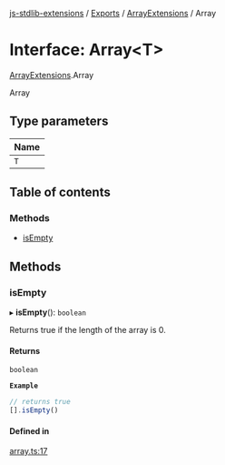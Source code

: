 [js-stdlib-extensions](/docs/README.md) / [Exports](/docs/modules.md) / [ArrayExtensions](/docs/modules/ArrayExtensions.md) / Array

# Interface: Array\<T\>

[ArrayExtensions](/docs/modules/ArrayExtensions.md).Array

Array

## Type parameters

| Name |
| :------ |
| `T` |

## Table of contents

### Methods

- [isEmpty](/docs/interfaces/ArrayExtensions.Array.md#isempty)

## Methods

### isEmpty

▸ **isEmpty**(): `boolean`

Returns true if the length of the array is 0.

#### Returns

`boolean`

**`Example`**

```ts
// returns true
[].isEmpty()
```

#### Defined in

[array.ts:17](https://github.com/KamaranL/js-stdlib-extensions/blob/c563718/src/ext/array.ts#L17)
